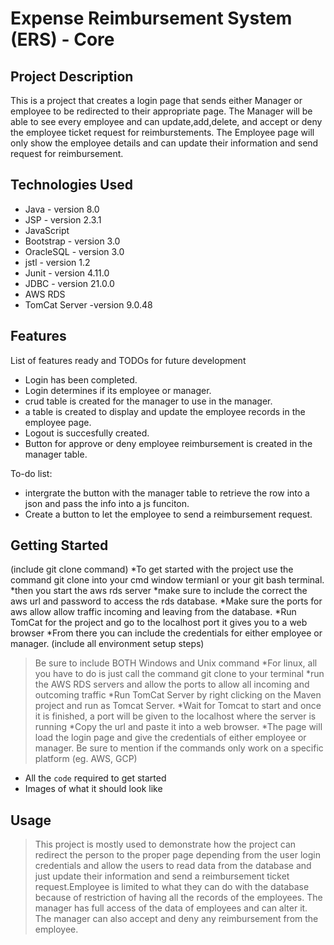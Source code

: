 # Expense Reimbursement System (ERS) - Core

## Project Description

This is a project that creates a login page that sends either Manager or employee to be redirected to their appropriate page. The Manager will be able to see every employee and can update,add,delete, and accept or deny the employee ticket request for reimburstements. The Employee page will only show the employee details and can update their information and send request for reimbursement.

## Technologies Used

* Java - version 8.0
* JSP - version 2.3.1
* JavaScript
* Bootstrap - version 3.0
* OracleSQL - version 3.0
* jstl - version 1.2
* Junit - version 4.11.0
* JDBC - version 21.0.0
* AWS RDS
* TomCat Server -version 9.0.48

## Features

List of features ready and TODOs for future development
* Login has been completed.
* Login determines if its employee or manager.
* crud table is created for the manager to use in the manager.
* a table is created to display and update the employee records in the employee page.
* Logout is succesfully created.
* Button for approve or deny employee reimbursement is created in the manager table.

To-do list:
* intergrate the button with the manager table to retrieve the row into a json and pass the info into a js funciton.
* Create a button to let the employee to send a reimbursement request.

## Getting Started
   
(include git clone command)
*To get started with the project use the command git clone into your cmd window termianl or your git bash terminal.
*then you start the aws rds server
*make sure to include the correct the aws url and password to access the rds database.
*Make sure the ports for aws allow allow traffic incoming and leaving from the database.
*Run TomCat for the project and go to the localhost port it gives you to a web browser
*From there you can include the credentials for either employee or manager.
(include all environment setup steps)

> Be sure to include BOTH Windows and Unix command
*For linux, all you have to do is just call the command git clone to your terminal
*run the AWS RDS servers and allow the ports to allow all incoming and outcoming traffic
*Run TomCat Server by right clicking on the Maven project and run as Tomcat Server.
*Wait for Tomcat to start and once it is finished, a port will be given to the localhost where the server is running
*Copy the url and paste it into a web browser.
*The page will load the login page and give the credentials of either employee or manager.
> Be sure to mention if the commands only work on a specific platform (eg. AWS, GCP)

- All the `code` required to get started
- Images of what it should look like

## Usage
> This project is mostly used to demonstrate how the project can redirect the person to the proper page depending from the user login credentials and allow the users to read data from the database and just update their information and send a reimbursement ticket request.Employee is limited to what they can do with the database because of restriction of having all the records of the employees. The manager has full access of the data of employees and can alter it. The manager can also accept and deny any reimbursement from the employee.
